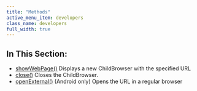 ```yaml
---
title: "Methods"
active_menu_item: developers
class_name: developers
full_width: true
---
```



## In This Section:

 - [showWebPage()](/developers/documentation/ac-mobile-build-phonegap/cordova/ac-mobile-build/ac-build-plugins/child-browser/methods/showwebpage)
    Displays a new ChildBrowser with the specified URL
 - [close()](/developers/documentation/ac-mobile-build-phonegap/cordova/ac-mobile-build/ac-build-plugins/child-browser/methods/close3)
    Closes the ChildBrowser.
 - [openExternal()](/developers/documentation/ac-mobile-build-phonegap/cordova/ac-mobile-build/ac-build-plugins/child-browser/methods/openexternal)
    (Android only) Opens the URL in a regular browser
